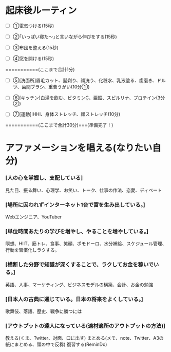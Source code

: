 # 起床後ルーティン

- [ ] ①電気つける(15秒)

- [ ] ②｢いっぱい寝た～｣と言いながら伸びをする(15秒)

- [ ] ③布団を整える(15秒)

- [ ] ④窓を開ける(15秒)

===========(ここまで合計1分)

- [ ] ⑤[洗面所]眉毛カット、髭剃り、顔洗う、化粧水、乳液塗る、歯磨き、ドルツ、歯間ブラシ、重曹うがい(10分①)

- [ ] ⑥[キッチン]白湯を飲む、ビタミンC、亜鉛、スピルリナ、プロテイン(3分②)

- [ ] ⑦[運動]IHHI、身体ストレッチ、顔ストレッチ(10分)

===========(ここまで合計30分)===(準備完了！)

# アファメーションを唱える(なりたい自分)

### [人の心を掌握し、支配している]
見た目、振る舞い、心理学、お笑い、トーク、仕事の作法、恋愛、ディベート

### [場所に囚われずインターネット1台で富を生み出している。]
Webエンジニア、YouTuber

### [単位時間あたりの学びを増やし、やることを増やしている。]
瞑想、HIIT、筋トレ、食事、笑顔、ポモドーロ、水分補給、スケジュール管理、行動を習慣化しラクする。

### [横断した分野で知識が深くすることで、ラクしてお金を稼いでいる。]
英語、人事、マーケティング、ビジネスモデルの構築、会計、お金の勉強

### [日本人の古典に通じている。日本の将来をよくしている。]
歌舞伎、落語、歴史、戦争に勝つには

### [アウトプットの達人になっている(適材適所のアウトプットの方法)]
教える(くま、Twitter、対面、口に出す)
まとめる(メモ、note、Twitter、A3の紙にまとめる、頭の中で反芻)
復習する(ReminDo)
